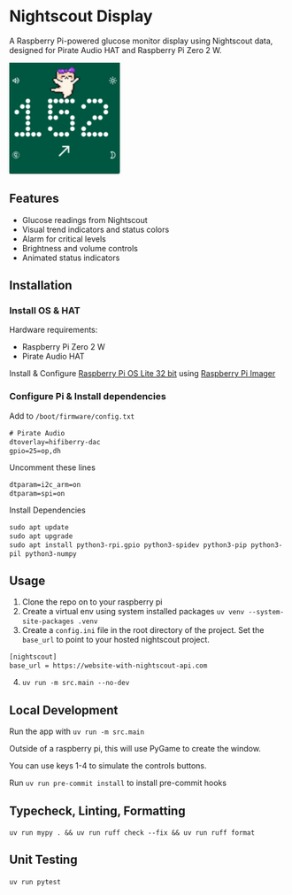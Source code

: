 # Nightscout Display

A Raspberry Pi-powered glucose monitor display using Nightscout data, designed for Pirate Audio HAT and Raspberry Pi Zero 2 W.

<img src="./demo.gif" alt="demo" width="200"/>

## Features
- Glucose readings from Nightscout
- Visual trend indicators and status colors
- Alarm for critical levels
- Brightness and volume controls
- Animated status indicators

## Installation

### Install OS & HAT
Hardware requirements:
- Raspberry Pi Zero 2 W
- Pirate Audio HAT

Install & Configure [Raspberry Pi OS Lite 32 bit](https://www.raspberrypi.com/software/operating-systems/) using [Raspberry Pi Imager](https://www.raspberrypi.com/software/)

### Configure Pi & Install dependencies
Add to `/boot/firmware/config.txt`
```
# Pirate Audio
dtoverlay=hifiberry-dac
gpio=25=op,dh
```

Uncomment these lines
```
dtparam=i2c_arm=on
dtparam=spi=on
```

Install Dependencies
```
sudo apt update
sudo apt upgrade
sudo apt install python3-rpi.gpio python3-spidev python3-pip python3-pil python3-numpy
```

## Usage

1. Clone the repo on to your raspberry pi
2. Create a virtual env using system installed packages `uv venv --system-site-packages .venv`
3. Create a `config.ini` file in the root directory of the project. Set the `base_url` to point to your hosted nightscout project.
  ```
  [nightscout]
  base_url = https://website-with-nightscout-api.com
  ```
4. `uv run -m src.main --no-dev`

## Local Development

Run the app with `uv run -m src.main`

Outside of a raspberry pi, this will use PyGame to create the window.

You can use keys 1-4 to simulate the controls buttons.

Run `uv run pre-commit install` to install pre-commit hooks

## Typecheck, Linting, Formatting

`uv run mypy . && uv run ruff check --fix && uv run ruff format`

## Unit Testing

`uv run pytest`
